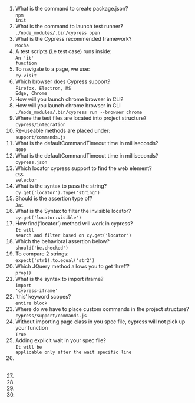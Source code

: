 1. What is the command to create package.json?
<br><code>npm init</code>
2. What is the command to launch test runner?
<br><code>./node_modules/.bin/cypress open</code>
3. What is the Cypress recommended framework?
<br><code>Mocha</code>
4. A test scripts (i.e test case) runs inside:
<br><code>An 'it' function</code>
5. To navigate to a page, we use:
<br><code>cy.visit</code>
6. Which browser does Cypress support?
<br><code>Firefox, Electron, MS Edge, Chrome</code>
7. How will you launch chrome browser in CLI?
<br><code></code>
8. How will you launch chrome browser in CLI
<br><code>./node_modules/.bin/cypress run --browser chrome</code>
9. Where the test files are located into project structure?
<br><code>cypress/integration</code>
10. Re-useable methods are placed under:
<br><code>support/commands.js</code>
11. What is the defaultCommandTimeout time in milliseconds?
<br><code>4000</code>
12. What is the defaultCommandTimeout time in milliseconds?
<br><code>cypress.json</code>
13. Which locator cypress support to find the web element?
<br><code>CSS selector</code>
14. What is the syntax to pass the string?
<br><code>cy.get('locator').type('string')</code>
15. Should is the assertion type of?
<br><code>Jai</code>
16. What is the Syntax to filter the invisible locator?
<br><code>cy.get('locator:visible')</code>
17. How find(‘locator’) method will work in cypress?
<br><code>It will search and filter based on cy.get('locator')</code>
18. Which the behavioral assertion below?
<br><code>should('be.checked')</code>
19. To compare 2 strings:
<br><code>expect('str1).to.equal('str2')</code>
20. Which JQuery method allows you to get ‘href’?
<br><code>prop()</code>
21. What is the syntax to import iframe?
<br><code>import 'cypress-iframe'</code>
22. ‘this’ keyword scopes?
<br><code>entire block</code>
23. Where do we have to place custom commands in the project structure?
<br><code>cypress/support/commands.js</code>
24. Without importing page class in you spec file, cypress will not pick up your function
<br><code>True</code>
25. Adding explicit wait in your spec file?
<br><code>It will be applicable only after the wait specific line</code>
26. 
<br><code></code>
27. 
<br><code></code>
28. 
<br><code></code>
29. 
<br><code></code>
30. 
<br><code></code>